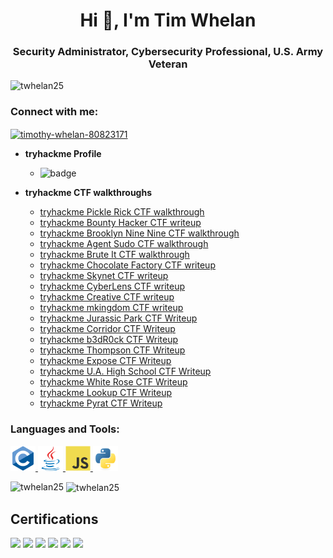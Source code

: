 <h1 align="center">Hi 👋, I'm Tim Whelan</h1>
<h3 align="center">Security Administrator, Cybersecurity Professional, U.S. Army Veteran</h3>
<p align="left"> <img src="https://komarev.com/ghpvc/?username=twhelan25&label=Profile%20views&color=0e75b6&style=flat" alt="twhelan25" /> </p>

<h3 align="left">Connect with me:</h3>
<p align="left">
<a href="https://linkedin.com/in/timothy-whelan-80823171" target="blank"><img align="center" src="https://raw.githubusercontent.com/rahuldkjain/github-profile-readme-generator/master/src/images/icons/Social/linked-in-alt.svg" alt="timothy-whelan-80823171" height="30" width="40" /></a>
</p>

- <b>tryhackme Profile</b>
  -  ![badge](https://github.com/user-attachments/assets/22ee7e8f-f55f-4554-bca0-36cfa7960756)

- <b>tryhackme CTF walkthroughs</b>
  - [tryhackme Pickle Rick CTF walkthrough](https://github.com/twhelan25/tryhackme-Pickle-Rick-CTF-Walkthrough)
  - [tryhackme Bounty Hacker CTF writeup](https://github.com/twhelan25/tryhackme-Bounty-Hacker-CTF-Write-up)
  - [tryhackme Brooklyn Nine Nine CTF walkthrough](https://github.com/twhelan25/twhelan25-tryhackme--Brooklyn-Nine-Nine)
  - [tryhackme Agent Sudo CTF walkthrough](https://github.com/twhelan25/tryhackme-Agent-Sudo)
  - [tryhackme Brute It CTF walkthrough](https://github.com/twhelan25/tryhackme-Brute-It-writeup)
  - [tryhackme Chocolate Factory CTF writeup](https://github.com/twhelan25/tryhackme-Chocolate-Factory-CTF-Writeup/tree/main)
  - [tryhackme Skynet CTF writeup](https://github.com/twhelan25/tryhackme-Skynet-CTF-Writeup/blob/main/README.md)
  - [tryhackme CyberLens CTF writeup](https://github.com/twhelan25/tryhackme-CTF-writeup-for-cyberlens)
  - [tryhackme Creative CTF writeup](https://github.com/twhelan25/tryhackme-CTF-writeup-for-Creative)
  - [tryhackme mkingdom CTF writeup](https://github.com/twhelan25/tryhackme-CTF-writeup-for-mkingdom)
  - [tryhackme Jurassic Park CTF Writeup](https://github.com/twhelan25/tryhackme-Jurassic-Park-Writeup)
  - [tryhackme Corridor CTF Writeup](https://github.com/twhelan25/tryhackme-Corridor-CTF-Writeup/settings)
  - [tryhackme b3dR0ck CTF Writeup](https://github.com/twhelan25/tryhackme-b3dr0ck/blob/main/README.md)
  - [tryhackme Thompson CTF Writeup](https://github.com/twhelan25/tryhackme-Thompson)
  - [tryhackme Expose CTF Writeup](https://github.com/twhelan25/tryhackme-Expose)
  - [tryhackme U.A. High School CTF Writeup](https://github.com/twhelan25/tryhackme-U.A.-HighSchool)
  - [tryhackme White Rose CTF Writeup](https://github.com/twhelan25/tryhackme-white-rose)
  - [tryhackme Lookup CTF Writeup](https://github.com/twhelan25/tryhackme-Lookup)
  - [tryhackme Pyrat CTF Writeup](https://github.com/twhelan25/tryhackme-Pyratt-Writeup)
  

<h3 align="left">Languages and Tools:</h3>
<p align="left"> <a href="https://www.cprogramming.com/" target="_blank" rel="noreferrer"> <img src="https://raw.githubusercontent.com/devicons/devicon/master/icons/c/c-original.svg" alt="c" width="40" height="40"/> </a> <a href="https://www.java.com" target="_blank" rel="noreferrer"> <img src="https://raw.githubusercontent.com/devicons/devicon/master/icons/java/java-original.svg" alt="java" width="40" height="40"/> </a> <a href="https://developer.mozilla.org/en-US/docs/Web/JavaScript" target="_blank" rel="noreferrer"> <img src="https://raw.githubusercontent.com/devicons/devicon/master/icons/javascript/javascript-original.svg" alt="javascript" width="40" height="40"/> </a> <a href="https://www.python.org" target="_blank" rel="noreferrer"> <img src="https://raw.githubusercontent.com/devicons/devicon/master/icons/python/python-original.svg" alt="python" width="40" height="40"/> </a> </p>

<p><img align="left" src="https://github-readme-stats.vercel.app/api/top-langs?username=twhelan25&show_icons=true&locale=en&layout=compact" alt="twhelan25" /></p>

<p>&nbsp;<img align="center" src="https://github-readme-stats.vercel.app/api?username=twhelan25&show_icons=true&locale=en" alt="twhelan25" /></p>

## Certifications
<div>
<img src="https://img.shields.io/badge/-CEH-D32F2F?&style=for-the-badge&logo=EC-Council&logoColor=white&logoWidth=20" />
<img src="https://img.shields.io/badge/-Security%2B-FF0000?&style=for-the-badge&logo=CompTIA&logoColor=white" />
<img src="https://img.shields.io/badge/-Network%2B-007ACC?&style=for-the-badge&logo=CompTIA&logoColor=white" />
<img src="https://img.shields.io/badge/-Server%2B-4CAF50?&style=for-the-badge&logo=CompTIA&logoColor=white" />
<img src="https://img.shields.io/badge/-A%2B-4D4D4D?&style=for-the-badge&logo=CompTIA&logoColor=white" />
<img src="https://img.shields.io/badge/-ITF%2B-9C27B0?&style=for-the-badge&logo=CompTIA&logoColor=white" />
